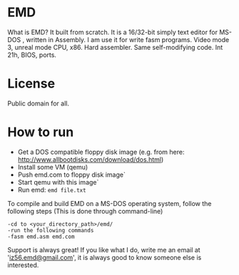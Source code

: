EMD
===

What is EMD? It built from scratch. It is a 16/32-bit simply text editor for MS-DOS , written in Assembly. 
I am use it for write fasm programs. Video mode 3, unreal mode CPU, x86. Hard assembler. Same self-modifying code. Int 21h, BIOS, ports. 


License
=======

Public domain for all.


How to run
==========

* Get a DOS compatible floppy disk image (e.g. from here: http://www.allbootdisks.com/download/dos.html)
* Install some VM (qemu)
* Push emd.com to floppy disk image`
* Start qemu with this image`
* Run emd: `emd file.txt`
 

To compile and build EMD on a MS-DOS operating system, follow the following steps
(This is done through command-line)

	-cd to <your_directory_path>/emd/
	-run the following commands
	-fasm emd.asm emd.com



Support is always great!
If you like what I do, write me an email at 'iz56.emd@gmail.com',
	it is always good to know someone else is interested. 
	
